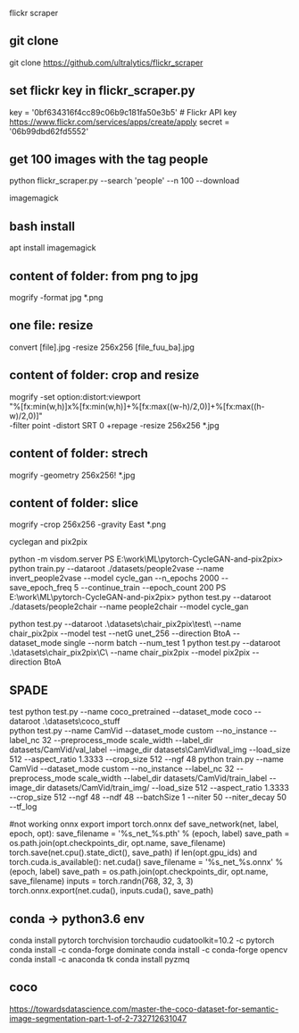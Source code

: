 flickr scraper

git clone
---------------------------------------
git clone https://github.com/ultralytics/flickr_scraper


set flickr key in flickr_scraper.py
---------------------------------------
key = '0bf634316f4cc89c06b9c181fa50e3b5'  # Flickr API key https://www.flickr.com/services/apps/create/apply
secret = '06b99dbd62fd5552'


get 100 images with the tag people
---------------------------------------
python flickr_scraper.py --search 'people' --n 100 --download



imagemagick

bash install
---------------------------------------
apt install imagemagick

content of folder: from png to jpg
----------------------------------------
mogrify -format jpg *.png


one file: resize
----------------------------------------
convert [file].jpg -resize 256x256 [file_fuu_ba].jpg


content of folder: crop and resize
----------------------------------------
mogrify -set option:distort:viewport \
    "%[fx:min(w,h)]x%[fx:min(w,h)]+%[fx:max((w-h)/2,0)]+%[fx:max((h-w)/2,0)]" \
    -filter point -distort SRT 0  +repage -resize 256x256 *.jpg

content of folder: strech
----------------------------------------
mogrify -geometry 256x256! *.jpg


content of folder: slice
----------------------------------------
mogrify -crop 256x256 -gravity East *.png 

cyclegan and pix2pix

python -m visdom.server
PS E:\work\ML\pytorch-CycleGAN-and-pix2pix> python train.py --dataroot ./datasets/people2vase --name invert_people2vase --model cycle_gan --n_epochs 2000 --save_epoch_freq 5 --continue_train --epoch_count 200
PS E:\work\ML\pytorch-CycleGAN-and-pix2pix> python test.py --dataroot ./datasets/people2chair --name people2chair --model cycle_gan

python test.py --dataroot .\datasets\chair_pix2pix\test\ --name chair_pix2pix --model test --netG unet_256 --direction BtoA --dataset_mode single --norm batch --num_test 1
python test.py --dataroot .\datasets\chair_pix2pix\C\ --name chair_pix2pix --model pix2pix --direction BtoA

SPADE
---------------------------------------
test
python test.py --name coco_pretrained --dataset_mode coco --dataroot .\datasets\coco_stuff\
python test.py --name CamVid --dataset_mode custom --no_instance --label_nc 32 --preprocess_mode scale_width --label_dir datasets/CamVid/val_label --image_dir datasets\CamVid\val_img --load_size 512 --aspect_ratio 1.3333 --crop_size 512 --ngf 48
python train.py --name CamVid --dataset_mode custom --no_instance --label_nc 32 --preprocess_mode scale_width --label_dir datasets/CamVid/train_label --image_dir datasets/CamVid/train_img/ --load_size 512 --aspect_ratio 1.3333 --crop_size 512 --ngf 48 --ndf 48 --batchSize 1 --niter 50 --niter_decay 50 --tf_log 


#not working onnx export
import torch.onnx
def save_network(net, label, epoch, opt):
    save_filename = '%s_net_%s.pth' % (epoch, label)
    save_path = os.path.join(opt.checkpoints_dir, opt.name, save_filename)
    torch.save(net.cpu().state_dict(), save_path)
    if len(opt.gpu_ids) and torch.cuda.is_available():
        net.cuda()
        save_filename = '%s_net_%s.onnx' % (epoch, label)
        save_path = os.path.join(opt.checkpoints_dir, opt.name, save_filename)
        inputs = torch.randn(768, 32, 3, 3)
        torch.onnx.export(net.cuda(), inputs.cuda(), save_path)


conda -> python3.6 env
---------------------------------------
conda install pytorch torchvision torchaudio cudatoolkit=10.2 -c pytorch
conda install -c conda-forge dominate
conda install -c conda-forge opencv
conda install -c anaconda tk
conda install pyzmq


coco
---------------------------------------
https://towardsdatascience.com/master-the-coco-dataset-for-semantic-image-segmentation-part-1-of-2-732712631047